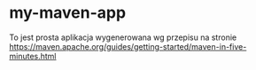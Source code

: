# my-maven-app
To jest prosta aplikacja wygenerowana wg przepisu na stronie https://maven.apache.org/guides/getting-started/maven-in-five-minutes.html
